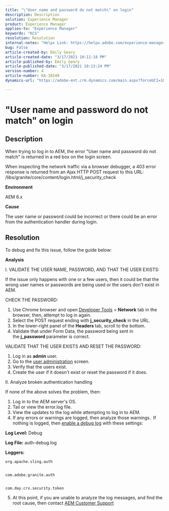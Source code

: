 ```yaml
---
title: "\"User name and password do not match\" on login"
description: Description
solution: Experience Manager
product: Experience Manager
applies-to: "Experience Manager"
keywords: "KCS"
resolution: Resolution
internal-notes: "Helpx Link: https://helpx.adobe.com/experience-manager/kb/user-name-and-password-do-not-match-on-login.html"
bug: False
article-created-by: Emily Geary
article-created-date: "3/17/2021 10:11:18 PM"
article-published-by: Emily Geary
article-published-date: "3/17/2021 10:13:24 PM"
version-number: 4
article-number: KA-16549
dynamics-url: "https://adobe-ent.crm.dynamics.com/main.aspx?forceUCI=1&pagetype=entityrecord&etn=knowledgearticle&id=ab90bcad-6d87-eb11-a812-000d3a593216"

---
```

# "User name and password do not match" on login

## Description


When trying to log in to AEM, the error "User name and password do not match" is returned in a red box on the login screen.

When inspecting the network traffic via a browser debugger, a 403 error response is returned from an Ajax HTTP POST request to this URL:
 /libs/granite/core/content/login.html/j_security_check

<b>Environment</b>

AEM 6.x

<b>Cause</b>

The user name or password could be incorrect or there could be an error from the authentication handler during login.


## Resolution


To debug and fix this issue, follow the guide below:

<b>Analysis</b>

I. VALIDATE THE USER NAME, PASSWORD, AND THAT THE USER EXISTS:

If the issue only happens with one or a few users, then it could be that the wrong user names or passwords are being used or the users don't exist in AEM.

CHECK THE PASSWORD:

1. Use Chrome browser and open [Developer Tools](https://developer.chrome.com/devtools) = <b>Network</b> tab in the browser, then, attempt to log in again.
2. Select the POST request ending with <b>j_security_check</b> in the URL.
3. In the lower-right panel of the <b>Headers </b>tab, scroll to the bottom.
4. Validate that under Form Data, the password being sent in the <b>j_password </b>parameter is correct.


VALIDATE THAT THE USER EXISTS AND RESET THE PASSWORD:

1. Log in as <b>admin</b> user.
2. Go to the [user administration](https://docs.adobe.com/content/help/en/experience-manager-65/administering/home.html?topic=/experience-manager/6-5/sites/administering/morehelp/security.ug.js) screen.
3. Verify that the users exist.
4. Create the user if it doesn't exist or reset the password if it does.


II. Analyze broken authentication handling

If none of the above solves the problem, then:

1. Log in to the AEM server's OS.
2. Tail or view the error.log file.
3. View the updates to the log while attempting to log in to AEM.
4. If any errors or warnings are logged, then analyze those warnings.  If nothing is logged, then [enable a debug log](https://docs.adobe.com/content/help/en/experience-manager-65/deploying/configuring/configure-logging.html) with these settings:

<b>Log Level:</b> Debug

<b>Log File:</b> auth-debug.log

<b>Loggers:</b>

    org.apache.sling.auth


    com.adobe.granite.auth


    com.day.crx.security.token
5. At this point, if you are unable to analyze the log messages, and find the root cause, then contact [AEM Customer Support](https://experienceleague.adobe.com/?support-solution=Experience+Manager#support)

